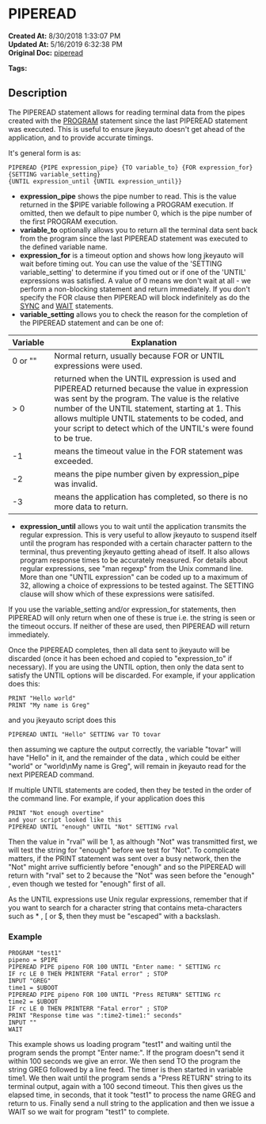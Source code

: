 # PIPEREAD

**Created At:** 8/30/2018 1:33:07 PM  
**Updated At:** 5/16/2019 6:32:38 PM  
**Original Doc:** [piperead](https://docs.jbase.com/48575-jkeyauto/piperead)  

**Tags:**
<badge text='program profiling' vertical='middle' />

## Description

The PIPEREAD statement allows for reading terminal data from the pipes created with the [PROGRAM](program) statement since the last PIPEREAD statement was executed. This is useful to ensure jkeyauto doesn't get ahead of the application, and to provide accurate timings.

It's general form is as:

```
PIPEREAD {PIPE expression_pipe} {TO variable_to} {FOR expression_for} {SETTING variable_setting} 
{UNTIL expression_until {UNTIL expression_until}}
```

- **expression\_pipe** shows the pipe number to read. This is the value returned in the $PIPE variable following a PROGRAM execution. If omitted, then we default to pipe number 0, which is the pipe number of the first PROGRAM execution.
- **variable\_to** optionally allows you to return all the terminal data sent back from the program since the last PIPEREAD statement was executed to the defined variable name.
- **expression\_for** is a timeout option and shows how long jkeyauto will wait before timing out. You can use the value of the 'SETTING variable\_setting' to determine if you timed out or if one of the 'UNTIL' expressions was satisfied. A value of 0 means we don't wait at all - we perform a non-blocking statement and return immediately. If you don't specify the FOR clause then PIPEREAD will block indefinitely as do the [SYNC](sync) and [WAIT](wait) statements.
- **variable\_setting** allows you to check the reason for the completion of the PIPEREAD statement and can be one of:



| Variable  | Explanation |
| --- | --- |
| 0 or ""<br> | Normal return, usually because FOR or UNTIL expressions were used.<br> |
| &gt; 0<br> | returned when the UNTIL expression is used and PIPEREAD returned because the value in expression was sent by the program. The value is the relative number of the UNTIL statement, starting at 1. This allows multiple UNTIL statements to be coded, and your script to detect which of the UNTIL's were found to be true.<br> |
| -1<br> | means the timeout value in the FOR statement was exceeded.<br> |
| -2<br> | means the pipe number given by expression\_pipe was invalid.<br> |
| -3<br> | means the application has completed, so there is no more data to return.<br> |


- **expression\_until** allows you to wait until the application transmits the regular expression. This is very useful to allow jkeyauto to suspend itself until the program has responded with a certain character pattern to the terminal, thus preventing jkeyauto getting ahead of itself. It also allows program response times to be accurately measured. For details about regular expressions, see "man regexp" from the Unix command line. More than one "UNTIL expression" can be coded up to a maximum of 32, allowing a choice of expressions
to be tested against. The SETTING clause will show which of these expressions were satisifed.


If you use the variable\_setting and/or expression\_for statements, then PIPEREAD will only return when one of these is true i.e. the string is seen or the timeout occurs. If neither of these are used, then PIPEREAD will return immediately.

Once the PIPEREAD completes, then all data sent to jkeyauto will be discarded (once it has been echoed and copied to "expression\_to" if necessary). If you are using the UNTIL option, then only the data sent to satisfy the UNTIL options will be discarded. For example, if your application does this:

```
PRINT "Hello world"
PRINT "My name is Greg"
```

and you jkeyauto script does this

```
PIPEREAD UNTIL "Hello" SETTING var TO tovar
```

then assuming we capture the output correctly, the variable "tovar" will have "Hello" in it, and the remainder of the data , which could be either "world" or "world\nMy name is Greg", will remain in jkeyauto read for the next PIPEREAD command.

If multiple UNTIL statements are coded, then they be tested in the order of the command line. For example, if your application does this

```
PRINT "Not enough overtime"
and your script looked like this
PIPEREAD UNTIL "enough" UNTIL "Not" SETTING rval
```

Then the value in "rval" will be 1, as although "Not" was transmitted first, we will test the string for "enough" before we test for "Not". To complicate matters, if the PRINT statement was sent over a busy
network, then the "Not" might arrive sufficiently before "enough" and so the PIPEREAD will return with "rval" set to 2 because the "Not" was seen before the "enough" , even though we tested for "enough" first of all.

As the UNTIL expressions use Unix regular expressions, remember that if you want to search for a character string that contains meta-characters such as \* , [ or $, then they must be "escaped" with a backslash.



### Example

```
PROGRAM "test1"
pipeno = $PIPE
PIPEREAD PIPE pipeno FOR 100 UNTIL "Enter name: " SETTING rc
IF rc LE 0 THEN PRINTERR "Fatal error" ; STOP
INPUT "GREG"
time1 = $UBOOT
PIPEREAD PIPE pipeno FOR 100 UNTIL "Press RETURN" SETTING rc
time2 = $UBOOT
IF rc LE 0 THEN PRINTERR "Fatal error" ; STOP
PRINT "Response time was ":time2-time1:" seconds"
INPUT ""
WAIT
```

This example shows us loading program "test1" and waiting until the program sends the prompt "Enter name:". If the program doesn"t send it within 100 seconds we give an error. We then send TO the program the string GREG followed by a line feed. The timer is then started in variable time1. We then wait until the program sends a "Press RETURN" string to its terminal output, again with a 100 second timeout. This then gives us the elapsed time, in seconds, that it took "test1" to process the name GREG and return to us. Finally send a null string to the application and then we issue a WAIT so we wait for program "test1" to complete.
